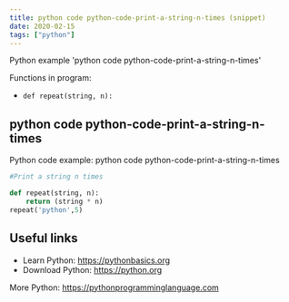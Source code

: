 ```yaml
---
title: python code python-code-print-a-string-n-times (snippet)
date: 2020-02-15
tags: ["python"]
---
```

Python example 'python code python-code-print-a-string-n-times'

Functions in program: 
* `def repeat(string, n):`

## python code python-code-print-a-string-n-times

Python code example: python code python-code-print-a-string-n-times

```python
#Print a string n times

def repeat(string, n):
    return (string * n)
repeat('python',5)


```

## Useful links

- Learn Python: https://pythonbasics.org
- Download Python: https://python.org

More Python: https://pythonprogramminglanguage.com
